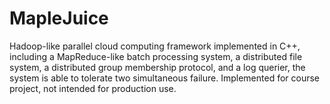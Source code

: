# MapleJuice
Hadoop-like parallel cloud computing framework implemented in C++, including a MapReduce-like batch processing system, a distributed file system, a distributed group membership protocol, and a log querier, the system is able to tolerate two simultaneous failure. Implemented for course project, not intended for production use.
